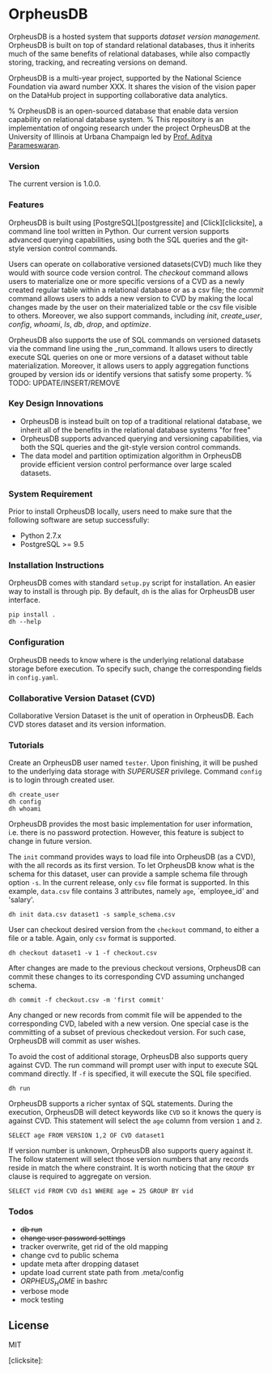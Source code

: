 # OrpheusDB
OrpheusDB is a hosted system that supports _dataset version management_. OrpheusDB is built on top of standard relational databases, thus it inherits much of the same benefits of relational databases, while also compactly storing, tracking, and recreating versions
on demand.

OrpheusDB is a multi-year project, supported by the National Science Foundation via award number XXX. It shares the vision of the vision paper on the DataHub project in supporting collaborative data analytics.


% OrpheusDB is an open-sourced database that enable data version capability on relational database system.
% This repository is an implementation of ongoing research under the project OrpheusDB at the University of Illinois at Urbana Champaign led by [Prof. Aditya Parameswaran][prof].


### Version
The current version is 1.0.0.

### Features
OrpheusDB is built using [PostgreSQL][postgressite] and [Click][clicksite], a command line tool written in Python. Our current version supports advanced querying capabilities, using both the SQL queries and the git-style version control commands. 

Users can operate on collaborative versioned datasets(CVD) much like they would with source code version control. The _checkout_ command allows users to materialize one or more specific versions of a CVD as a newly created regular table within a relational database or as a csv file; the _commit_ command allows users to adds a new version to CVD by making the local changes made by the user on their materialized table or the csv file visible to others. Moreover, we also support commands, including _init_, _create\_user_, _config_, _whoami_, _ls_, _db_, _drop_, and _optimize_.

OrpheusDB also supports the use of SQL commands on versioned datasets via the command line using the _run_command. It allows users to directly execute SQL queries on one or more versions of a dataset without table materialization. Moreover, it allows users to apply  aggregation functions grouped by version ids or identify versions that satisfy some property. % TODO: UPDATE/INSERT/REMOVE

### Key Design Innovations
* OrpheusDB is instead built on top of a traditional relational database, we inherit all of the benefits in the relational database systems "for free"
* OrpheusDB supports advanced querying and versioning capabilities, via both the SQL queries and the git-style version control commands.
* The data model and partition optimization algorithm in OrpheusDB provide efficient version control performance over large scaled datasets. 


### System Requirement
Prior to install OrpheusDB locally,  users need to make sure that the following software are setup successfully: 
* Python 2.7.x
* PostgreSQL >= 9.5

### Installation Instructions
OrpheusDB comes with standard `setup.py` script for installation. An easier way to install is through pip. By default, `dh` is the alias for OrpheusDB user interface.

```
pip install .
dh --help
```

### Configuration
OrpheusDB needs to know where is the underlying relational database storage before execution. To specify such, change the corresponding fields in `config.yaml`.

### Collaborative Version Dataset (CVD)
Collaborative Version Dataset is the unit of operation in OrpheusDB. Each CVD stores dataset and its version information.

### Tutorials
Create an OrpheusDB user named `tester`. Upon finishing, it will be pushed to the underlying data storage with *SUPERUSER* privilege. Command `config` is to login through created user.
```
dh create_user
dh config
dh whoami
```
OrpheusDB provides the most basic implementation for user information, i.e. there is no password protection. However, this feature is subject to change in future version.

The `init` command provides ways to load file into OrpheusDB (as a CVD), with the all records as its first version. To let OrpheusDB know what is the schema for this dataset, user can provide a sample schema file through option `-s`. In the current release, only `csv` file format is supported. In this example, `data.csv` file contains 3 attributes, namely `age`, `employee_id' and 'salary'.
```
dh init data.csv dataset1 -s sample_schema.csv
```

User can checkout desired version from the `checkout` command, to either a file or a table. Again, only `csv` format is supported.
```
dh checkout dataset1 -v 1 -f checkout.csv
```

After changes are made to the previous checkout versions, OrpheusDB can commit these changes to its corresponding CVD assuming unchanged schema.
```
dh commit -f checkout.csv -m 'first commit'
```
Any changed or new records from commit file will be appended to the corresponding CVD, labeled with a new version. One special case is the committing of a subset of previous checkedout version. For such case, OrpheusDB will commit as user wishes.

To avoid the cost of additional storage, OrpheusDB also supports query against CVD. The run command will prompt user with input to execute SQL command directly. If `-f` is specified, it will execute the SQL file specified.  
```
dh run
```

OrpheusDB supports a richer syntax of SQL statements. During the execution, OrpheusDB will detect keywords like `CVD` so it knows the query is against CVD. This statement will select the `age` column from version `1` and `2`.
```
SELECT age FROM VERSION 1,2 OF CVD dataset1
```

If version number is unknown, OrpheusDB also supports query against it. The follow statement will select those version numbers that any records reside in match the where constraint. It is worth noticing that the `GROUP BY` clause is required to aggregate on version.
```
SELECT vid FROM CVD ds1 WHERE age = 25 GROUP BY vid
```

### Todos
 - ~~db run~~
 - ~~change user password settings~~
 - tracker overwrite, get rid of the old mapping
 - change cvd to public schema
 - update meta after dropping dataset
 - update load current state path from .meta/config
 - $ORPHEUS_HOME$ in bashrc
 - verbose mode
 - mock testing
 
License
----

MIT

[//]: # (These are reference links used in the body of this note and get stripped out when the markdown processor does its job. There is no need to format nicely because it shouldn't be seen. Thanks SO - http://stackoverflow.com/questions/4823468/store-comments-in-markdown-syntax)

   [prof]: http://web.engr.illinois.edu/~adityagp/#
   [clicksite]: 
